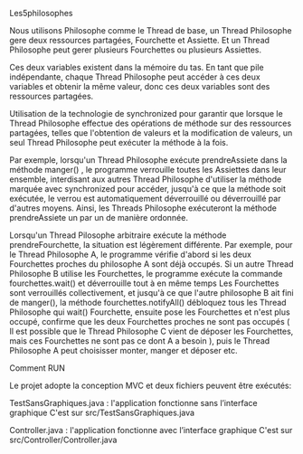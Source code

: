 Les5philosophes

Nous utilisons Philosophe comme le Thread de base, un Thread Philosophe gere deux ressources partagées, Fourchette et Assiette. Et un Thread Philosophe peut gerer plusieurs Fourchettes ou plusieurs Assiettes.

Ces deux variables existent dans la mémoire du tas. En tant que pile indépendante, chaque Thread Philosophe peut accéder à ces deux variables et obtenir la même valeur, donc ces deux variables sont des ressources partagées.

Utilisation de la technologie de synchronized pour garantir que lorsque le Thread Philosophe effectue des opérations de méthode sur des ressources partagées, telles que l'obtention de valeurs et la modification de valeurs, un seul Thread Philosophe peut exécuter la méthode à la fois.


Par exemple, lorsqu'un Thread Philosophe exécute prendreAssiete dans la méthode manger() , le programme verrouille toutes les Assiettes dans leur ensemble, interdisant aux autres Thread Philosophe d'utiliser la méthode marquée avec synchronized pour accéder, jusqu'à ce que la méthode soit exécutée, le verrou est automatiquement déverrouillé ou déverrouillé par d'autres moyens. Ainsi, les Threads Philosophe exécuteront la méthode prendreAssiete un par un de manière ordonnée.

Lorsqu'un Thread Pilosophe arbitraire exécute la méthode prendreFourchette, la situation est légèrement différente. Par exemple, pour le Thread Philosophe A, le programme vérifie d'abord si les deux Fourchettes proches du philosophe A sont déjà occupés. Si un autre Thread Philosophe B utilise les Fourchettes, le programme exécute la commande fourchettes.wait() et déverrouille tout à en même temps Les Fourchettes sont verrouillés collectivement, et jusqu'à ce que l'autre philosophe B ait fini de manger(), la méthode fourchettes.notifyAll() débloquez tous les Thread Philosophe qui wait() Fourchette, ensuite pose les Fourchettes et n'est plus occupé, confirme que les deux Fourchettes proches ne sont pas occupés ( Il est possible que le Thread Philosophe C vient de déposer les Fourchettes, mais ces Fourchettes ne sont pas ce dont A a besoin ), puis le Thread Philosophe A peut choisisser monter, manger et déposer etc. 

Comment RUN

Le projet adopte la conception MVC et deux fichiers peuvent être exécutés:

TestSansGraphiques.java : l'application fonctionne sans l’interface graphique
C'est sur src/TestSansGraphiques.java

Controller.java : l'application fonctionne avec l’interface graphique
C'est sur src/Controller/Controller.java
